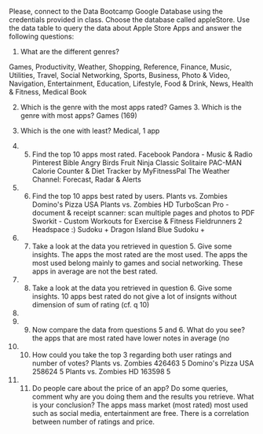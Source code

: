 Please, connect to the Data Bootcamp Google Database using the credentials provided in class. Choose the database called appleStore. Use the data table to query the data about Apple Store Apps and answer the following questions:

1. What are the different genres?

Games, Productivity, Weather, Shopping, Reference, Finance, Music, Utilities, Travel, Social Networking, Sports, Business, Photo & Video, Navigation, Entertainment, Education, Lifestyle, Food & Drink, News, Health & Fitness, Medical Book

2. Which is the genre with the most apps rated? Games 3. Which is the genre with most apps? Games (169)

4. Which is the one with least? Medical, 1 app 
5. 5. Find the top 10 apps most rated. Facebook Pandora - Music & Radio Pinterest Bible Angry Birds Fruit Ninja Classic Solitaire PAC-MAN Calorie Counter & Diet Tracker by MyFitnessPal The Weather Channel: Forecast, Radar & Alerts 
6. 6. Find the top 10 apps best rated by users. Plants vs. Zombies Domino's Pizza USA Plants vs. Zombies HD TurboScan Pro - document & receipt scanner: scan multiple pages and photos to PDF Sworkit - Custom Workouts for Exercise & Fitness Fieldrunners 2 Headspace :) Sudoku + Dragon Island Blue Sudoku + 
7. 7. Take a look at the data you retrieved in question 5. Give some insights. The apps the most rated are the most used. The apps the most used belong mainly to games and social networking. These apps in average are not the best rated. 
8. 8. Take a look at the data you retrieved in question 6. Give some insights. 10 apps best rated do not give a lot of insignts without dimension of sum of rating (cf. q 10) 
9. 
10. 9. Now compare the data from questions 5 and 6. What do you see? the apps that are most rated have lower notes in average (no 
11. 10. How could you take the top 3 regarding both user ratings and number of votes? Plants vs. Zombies 426463 5 Domino's Pizza USA 258624 5 Plants vs. Zombies HD 163598 5
12.  11. Do people care about the price of an app? Do some queries, comment why are you doing them and the results you retrieve. What is your conclusion? 
The apps mass market (most rated) most used such as social media, entertainment are free. There is a correlation between number of ratings and price.




